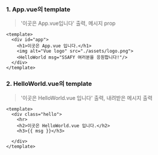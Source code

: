 ### 1. App.vue의 template

> '이곳은 App.vue입니다' 출력, 메시지 prop

```vue
<template>
  <div id="app">
    <h1>이곳은 App.vue 입니다.</h1>
    <img alt="Vue logo" src="./assets/logo.png">
    <HelloWorld msg="SSAFY 여러분을 응원합니다!"/>
  </div>
</template>
```

### 2. HelloWorld.vue의 template

> '이곳은 HelloWorld.vue 입니다' 출력, 내려받은 메시지 출력

```vue
<template>
  <div class="hello">
    <hr>
    <h2>이곳은 HelloWorld.vue 입니다.</h2>
    <h3>{{ msg }}</h3>
    
  </div>
</template>
```